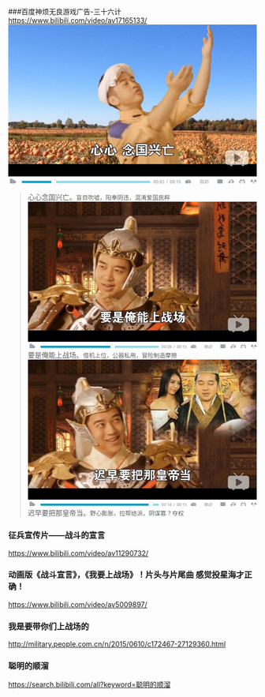 ###百度神烦无良游戏广告-三十六计
https://www.bilibili.com/video/av17165133/
![](p/三？六计_01.jpg)
>心心念国兴亡。`盲目吹嘘，阳奉阴违，混淆爱国民粹`
![](p/三？六计_02.jpg)
>要是俺能上战场。`借机上位，公器私用，冒险制造摩擦`
![](p/三？六计_03.jpg)
>迟早要把那皇帝当。`野心膨胀，拉帮结派，阴谋篡？夺权`
### 征兵宣传片——战斗的宣言
https://www.bilibili.com/video/av11290732/
### 动画版《战斗宣言》，《我要上战场》！片头与片尾曲 感觉投星海才正确！
https://www.bilibili.com/video/av5009897/
### 我是要带你们上战场的
http://military.people.com.cn/n/2015/0610/c172467-27129360.html
### 聪明的顺溜
https://search.bilibili.com/all?keyword=聪明的顺溜